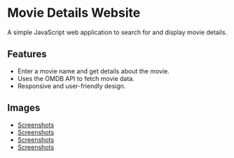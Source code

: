 # Movie Details Website

A simple JavaScript web application to search for and display movie details.


## Features

- Enter a movie name and get details about the movie.
- Uses the OMDB API to fetch movie data.
- Responsive and user-friendly design.


## Images

- [Screenshots](images/Screenshot1.png)
- [Screenshots](images/Screenshot2.png)
- [Screenshots](images/Screenshot3.png)
- [Screenshots](images/Screenshot4.png)






